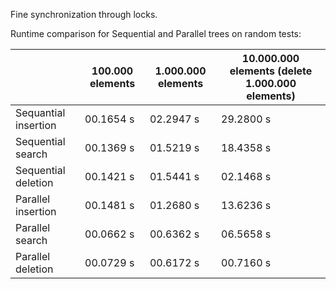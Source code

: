 Fine synchronization through locks.

Runtime comparison for Sequential and Parallel trees on random tests:

|                      | 100.000 elements |	1.000.000 elements | 10.000.000 elements (delete 1.000.000 elements) |
| -----                | ---------        | ----               | ------                                          |
| Sequantial insertion | 00.1654 s        | 02.2947 s          | 29.2800 s                                       | 
| Sequential search    | 00.1369 s        | 01.5219 s          | 18.4358 s                                       | 
| Sequential deletion  | 00.1421 s        | 01.5441 s          | 02.1468 s                                       | 
| Parallel insertion   | 00.1481 s        | 01.2680 s          | 13.6236 s                                       | 
| Parallel search      | 00.0662 s        | 00.6362 s          | 06.5658 s                                       |
| Parallel deletion    | 00.0729 s        | 00.6172 s          | 00.7160 s                                       | 
